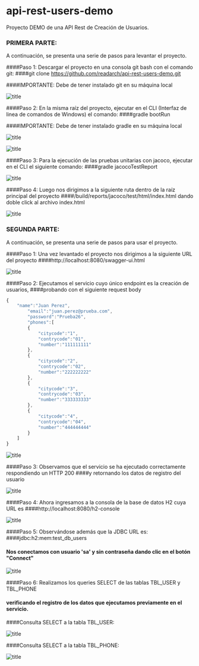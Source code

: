 # api-rest-users-demo
Proyecto DEMO de una API Rest de Creación de Usuarios.

### PRIMERA PARTE: 

A continuación, se presenta una serie de pasos para levantar el proyecto.

####Paso 1: Descargar el proyecto en una consola git bash con el comando git:
####git clone https://github.com/readarch/api-rest-users-demo.git

####IMPORTANTE: Debe de tener instalado git en su máquina local

![title](images/01-image.png)

####Paso 2: En la misma raíz del proyecto, ejecutar en el CLI (Interfaz de linea de comandos de Windows) el comando:
####gradle bootRun

####IMPORTANTE: Debe de tener instalado gradle en su máquina local

![title](images/02-image.png)

![title](images/03-image.png)

####Paso 3: Para la ejecución de las pruebas unitarias con jacoco, ejecutar en el CLI el siguiente comando:
####gradle jacocoTestReport

![title](images/04-image.png)

####Paso 4: Luego nos dirigimos a la siguiente ruta dentro de la raíz principal del proyecto
####/build/reports/jacoco/test/html/index.html dando doble click al archivo index.html

![title](images/05-image.png)

### SEGUNDA PARTE:

A continuación, se presenta una serie de pasos para usar el proyecto.

####Paso 1: Una vez levantado el proyecto nos dirigimos a la siguiente URL del proyecto
####http://localhost:8080/swagger-ui.html

![title](images/06-image.png)

####Paso 2: Ejecutamos el servicio cuyo único endpoint es la creación de usuarios,
####probando con el siguiente request body
```javascript
{
    "name":"Juan Perez",
        "email":"juan.perez@prueba.com",
        "password":"Prueba26",
        "phones":[
        {
            "citycode":"1",
            "contrycode":"01",
            "number":"111111111"
        },
        {
            "citycode":"2",
            "contrycode":"02",
            "number":"222222222"
        },
        {
            "citycode":"3",
            "contrycode":"03",
            "number":"333333333"
        },
        {
            "citycode":"4",
            "contrycode":"04",
            "number":"444444444"
        }
    ]
}
```
![title](images/07-image.png)

####Paso 3: Observamos que el servicio se ha ejecutado correctamente respondiendo un HTTP 200
####y retornando los datos de registro del usuario

![title](images/08-image.png)

####Paso 4: Ahora ingresamos a la consola de la base de datos H2 cuya URL es
####http://localhost:8080/h2-console

![title](images/09-image.png)

####Paso 5: Observándose además que la JDBC URL es:
####jdbc:h2:mem:test_db_users

#### Nos conectamos con usuario 'sa' y sin contraseña dando clic en el botón "Connect"

![title](images/10-image.png)

####Paso 6: Realizamos los queries SELECT de las tablas TBL_USER y TBL_PHONE
#### verificando el registro de los datos que ejecutamos previamente en el servicio.

####Consulta SELECT a la tabla TBL_USER:

![title](images/11-image.png)

####Consulta SELECT  a la tabla TBL_PHONE:

![title](images/11-image.png)

